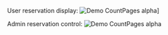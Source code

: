 User reservation display:
![Demo CountPages alpha](https://i.ibb.co/mFY8hBX/ezgif-com-gif-maker.gif)]
 
Admin reservation control:
![Demo CountPages alpha](https://i.ibb.co/hFxGgtK/ezgif-com-gif-maker-1.gif)
